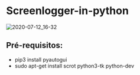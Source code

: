 # Screenlogger-in-python
![2020-07-12_16-32](https://user-images.githubusercontent.com/67514416/87255061-d901d500-c45d-11ea-800b-bbddf7869965.png)
## Pré-requisitos:
- pip3 install pyautogui
- sudo apt-get install scrot python3-tk python-dev



